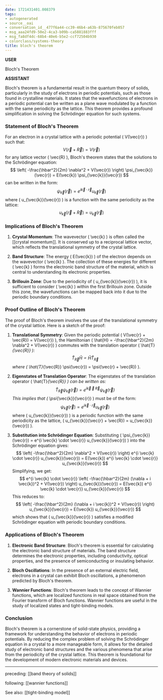 ```yaml
---
date: 1721431401.008379
tags:
- autogenerated
- source__oai
- conversation_id__477f6a44-cc39-46b4-a63b-875670feb057
- msg_aaa24fd9-50e2-4ca3-b09b-ca5881883fff
- msg_fa8df4dc-68b4-40e6-b5e2-ccf72504b930
- colorclass/systems-theory
title: bloch's theorem
---
```


**USER**

Bloch's Theorem


**ASSISTANT**

Bloch's theorem is a fundamental result in the quantum theory of solids, particularly in the study of electrons in periodic potentials, such as those found in crystalline materials. It states that the wavefunctions of electrons in a periodic potential can be written as a plane wave modulated by a function with the same periodicity as the lattice. This theorem provides a profound simplification in solving the Schrödinger equation for such systems.

### Statement of Bloch's Theorem

For an electron in a crystal lattice with a periodic potential \( V(\vec{r}) \) such that:
$$
V(\vec{r} + \vec{R}) = V(\vec{r})
$$
for any lattice vector \( \vec{R} \), Bloch's theorem states that the solutions to the Schrödinger equation:
$$
\left( -\frac{\hbar^2}{2m} \nabla^2 + V(\vec{r}) \right) \psi_{\vec{k}}(\vec{r}) = E(\vec{k}) \psi_{\vec{k}}(\vec{r})
$$
can be written in the form:
$$
\psi_{\vec{k}}(\vec{r}) = e^{i \vec{k} \cdot \vec{r}} u_{\vec{k}}(\vec{r})
$$
where \( u_{\vec{k}}(\vec{r}) \) is a function with the same periodicity as the lattice:
$$
u_{\vec{k}}(\vec{r} + \vec{R}) = u_{\vec{k}}(\vec{r})
$$

### Implications of Bloch's Theorem

1. **Crystal Momentum**:
   The wavevector \( \vec{k} \) is often called the [[crystal momentum]]. It is conserved up to a reciprocal lattice vector, which reflects the translational symmetry of the crystal lattice.

2. **Band Structure**:
   The energy \( E(\vec{k}) \) of the electron depends on the wavevector \( \vec{k} \). The collection of these energies for different \( \vec{k} \) forms the electronic band structure of the material, which is central to understanding its electronic properties.

3. **Brillouin Zone**:
   Due to the periodicity of \( u_{\vec{k}}(\vec{r}) \), it is sufficient to consider \( \vec{k} \) within the first Brillouin zone. Outside this zone, the wavefunctions can be mapped back into it due to the periodic boundary conditions.

### Proof Outline of Bloch's Theorem

The proof of Bloch's theorem involves the use of the translational symmetry of the crystal lattice. Here is a sketch of the proof:

1. **Translational Symmetry**:
   Given the periodic potential \( V(\vec{r} + \vec{R}) = V(\vec{r}) \), the Hamiltonian \( \hat{H} = -\frac{\hbar^2}{2m} \nabla^2 + V(\vec{r}) \) commutes with the translation operator \( \hat{T}_{\vec{R}} \):
   $$
   \hat{T}_{\vec{R}} \hat{H} = \hat{H} \hat{T}_{\vec{R}}
   $$
   where \( \hat{T}_{\vec{R}} \psi(\vec{r}) = \psi(\vec{r} + \vec{R}) \).

2. **Eigenstates of Translation Operator**:
   The eigenstates of the translation operator \( \hat{T}_{\vec{R}} \) can be written as:
   $$
   \hat{T}_{\vec{R}} \psi_{\vec{k}}(\vec{r}) = e^{i \vec{k} \cdot \vec{R}} \psi_{\vec{k}}(\vec{r})
   $$
   This implies that \( \psi_{\vec{k}}(\vec{r}) \) must be of the form:
   $$
   \psi_{\vec{k}}(\vec{r}) = e^{i \vec{k} \cdot \vec{r}} u_{\vec{k}}(\vec{r})
   $$
   where \( u_{\vec{k}}(\vec{r}) \) is a periodic function with the same periodicity as the lattice, \( u_{\vec{k}}(\vec{r} + \vec{R}) = u_{\vec{k}}(\vec{r}) \).

3. **Substitution into Schrödinger Equation**:
   Substituting \( \psi_{\vec{k}}(\vec{r}) = e^{i \vec{k} \cdot \vec{r}} u_{\vec{k}}(\vec{r}) \) into the Schrödinger equation gives:
   $$
   \left( -\frac{\hbar^2}{2m} \nabla^2 + V(\vec{r}) \right) e^{i \vec{k} \cdot \vec{r}} u_{\vec{k}}(\vec{r}) = E(\vec{k}) e^{i \vec{k} \cdot \vec{r}} u_{\vec{k}}(\vec{r})
   $$
   Simplifying, we get:
   $$
   e^{i \vec{k} \cdot \vec{r}} \left( -\frac{\hbar^2}{2m} (\nabla + i \vec{k})^2 + V(\vec{r}) \right) u_{\vec{k}}(\vec{r}) = E(\vec{k}) e^{i \vec{k} \cdot \vec{r}} u_{\vec{k}}(\vec{r})
   $$
   This reduces to:
   $$
   \left( -\frac{\hbar^2}{2m} (\nabla + i \vec{k})^2 + V(\vec{r}) \right) u_{\vec{k}}(\vec{r}) = E(\vec{k}) u_{\vec{k}}(\vec{r})
   $$
   which shows that \( u_{\vec{k}}(\vec{r}) \) satisfies a modified Schrödinger equation with periodic boundary conditions.

### Applications of Bloch's Theorem

1. **Electronic Band Structure**:
   Bloch's theorem is essential for calculating the electronic band structure of materials. The band structure determines the electronic properties, including conductivity, optical properties, and the presence of semiconducting or insulating behavior.

2. **Bloch Oscillations**:
   In the presence of an external electric field, electrons in a crystal can exhibit Bloch oscillations, a phenomenon predicted by Bloch's theorem.

3. **Wannier Functions**:
   Bloch's theorem leads to the concept of Wannier functions, which are localized functions in real space obtained from the Fourier transform of Bloch functions. Wannier functions are useful in the study of localized states and tight-binding models.

### Conclusion

Bloch's theorem is a cornerstone of solid-state physics, providing a framework for understanding the behavior of electrons in periodic potentials. By reducing the complex problem of solving the Schrödinger equation in a crystal to a more manageable form, it allows for the detailed study of electronic band structures and the various phenomena that arise from the periodicity of the crystal lattice. This theorem is foundational for the development of modern electronic materials and devices.


---

preceding: [[band theory of solids]]  


following: [[wannier functions]]

See also: [[tight-binding model]]